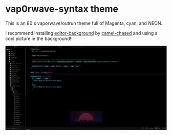 # vap0rwave-syntax theme

This is an 80's vaporwave/outrun theme full of Magenta, cyan, and NEON.


I recommend installing <a href="https://atom.io/packages/editor-background">editor-background</a> by <a href ="https://github.com/camel-chased">camel-chased</a> and using a cool picture in the background!!


![alt text](https://raw.githubusercontent.com/Brunellus/vap0rwave-syntax/master/screenshots/Capture.PNG)
